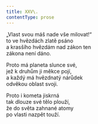 ```yaml
---
title: XXV\.
contentType: prose
---
```


„Vlast svou máš nade vše milovat!“  
to ve hvězdách zlatě psáno  
a krasšího hvězdám nad zákon ten  
zákona není dáno.

Proto má planeta slunce své,  
jež k druhům ji měkce pojí,  
a každý má hvězdnatý nárůdek  
odvěkou oblast svoji.

Proto i kometa jiskrná  
tak dlouze své tělo plouží,  
že do světa zahnané atomy  
po vlasti nazpět touží.
